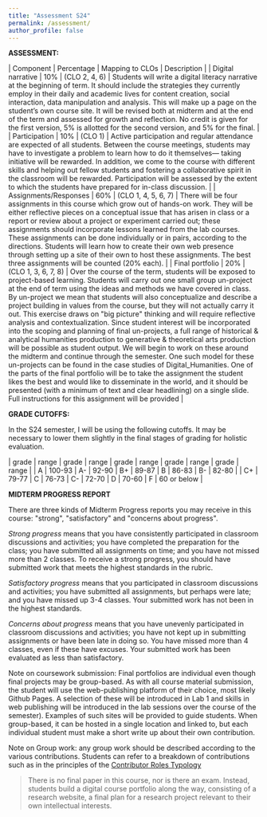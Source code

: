 ```yaml
---
title: "Assessment S24"
permalink: /assessment/
author_profile: false
---
```




**ASSESSMENT:**

| Component | Percentage | Mapping to CLOs | Description  | 
| Digital narrative | 10% | (CLO 2, 4, 6) |  Students will write a digital literacy narrative at the beginning of term. It should include the strategies they currently employ in their daily and academic lives for content creation, social interaction, data manipulation and analysis. This will make up a page on the student’s own course site. It will be revised both at midterm and at the end of the term and assessed for growth and reflection. No credit is given for the first version, 5% is allotted for the second version, and 5% for the final. | 
| Participation | 10% | (CLO 1) | Active participation and regular attendance are expected of all students. Between the course meetings, students may have to investigate a problem to learn how to do it themselves— taking initiative will be rewarded. In addition, we come to the course with different skills and helping out fellow students and fostering a collaborative spirit in the classroom will be rewarded. Participation will be assessed by the extent to which the students have prepared for in-class discussion. | 
| Assignments/Responses | 60% | (CLO 1, 4, 5, 6, 7) | There will be four assignments in this course which grow out of hands-on work. They will be either reflective pieces on a conceptual issue that has arisen in class or a report or review about a project or experiment carried out; these assignments should incorporate lessons learned from the lab courses. These assignments can be done individually or in pairs, according to the directions. Students will learn how to create their own web presence through setting up a site of their own to host these assignments. The best three assignments will be counted (20% each). | 
| Final portfolio | 20% | (CLO 1, 3, 6, 7, 8) | Over the course of the term, students will be exposed to project-based learning. Students will carry out one small group un-project at the end of term using the ideas and methods we have covered in class. By un-project we mean that students will also conceptualize and describe a project building in values from the course, but they will not actually carry it out. This exercise draws on "big picture" thinking and will require reflective analysis and contextualization. Since student interest will be incorporated into the scoping and planning of final un-projects, a full range of historical & analytical humanities production to generative & theoretical arts production will be possible as student output. We will begin to work on these around the midterm and continue through the semester. One such model for these un-projects can be found in the case studies of Digital_Humanities.  One of the parts of the final portfolio will be to take the assignment the student likes the best and would like to disseminate in the world, and it should be presented (with a minimum of text and clear headlining) on a single slide. Full instructions for this assignment will be provided | 


**GRADE CUTOFFS:** 

In the S24 semester, I will be using the following cutoffs. It may be necessary to lower them slightly in the final stages of grading for holistic evaluation. 

| grade | range | grade | range | grade | range | grade | range | grade | range |
| A | 100-93 | A- | 92-90 | B+ | 89-87 | B | 86-83 | B- | 82-80 |
| C+ | 79-77 | C | 76-73 | C- | 72-70 | D | 70-60 | F | 60 or below |


**MIDTERM PROGRESS REPORT**

There are three kinds of Midterm Progress reports you may receive in this course: "strong", "satisfactory" and "concerns about progress".

_Strong progress_ means that you have consistently participated in classroom discussions and activities; you have completed the preparation for the class; you have submitted all assignments on time; and you have not missed more than 2 classes. To receive a strong progress, you should have submitted work that meets the highest standards in the rubric. 

_Satisfactory progress_ means that you participated in classroom discussions and activities; you have submitted all assignments, but perhaps were late; and you have missed up 3-4 classes. Your submitted work has not been in the highest standards. 

_Concerns about progress_ means that you have unevenly participated in classroom discussions and activities; you have not kept up in submitting assignments or have been late in doing so. You have missed more than 4 classes, even if these have excuses. Your submitted work has been evaluated as less than satisfactory. 


Note on coursework submission: Final portfolios are individual even though final projects may be group-based. As with all course material submission, the student will use the web-publishing platform of their choice, most likely Github Pages. A selection of these will be introduced in Lab 1 and skills in web publishing will be introduced in the lab sessions over the course of the semester). Examples of such sites will be provided to guide students. When group-based, it can be hosted in a single location and linked to, but each individual student must make a short write up about their own contribution. 

Note on Group work: any group work should be described according to the various contributions. Students can refer to a breakdown of contributions such as in the principles of the [Contributor Roles Typology](https://people.uleth.ca/~daniel.odonnell/blog/the-casrai-credit-typology) 

> There is no final paper in this course, nor is there an exam.  Instead, students build a digital course portfolio along the way, consisting of a research website, a final plan for a research project relevant to their own intellectual interests. 

